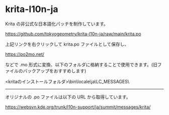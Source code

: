 # krita-l10n-ja

Krita の非公式な日本語化パッチを制作しています。

https://github.com/tokyogeometry/krita-l10n-ja/raw/main/krita.po

上記リンクを右クリックして krita.po ファイルとして保存し、

https://po2mo.net/

などで .mo 形式に変換、以下のフォルダに格納することで使用できます。(旧ファイルのバックアップをおすすめします)

<kritaのインストールフォルダ>\bin\locale\ja\LC_MESSAGES\

----------------

オリジナルの .po ファイルは以下の URL から取得しています。

https://websvn.kde.org/trunk/l10n-support/ja/summit/messages/krita/
